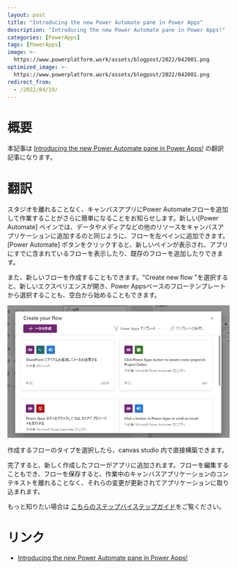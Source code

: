 ```yaml
---
layout: post
title: "Introducing the new Power Automate pane in Power Apps"
description: "Introducing the new Power Automate pane in Power Apps!"
categories: [PowerApps]
tags: [PowerApps]
image: >-
  https://www.powerplatform.work/assets/blogpost/2022/042001.png
optimized_image: >-
  https://www.powerplatform.work/assets/blogpost/2022/042001.png
redirect_from:
  - /2022/04/19/
---
```



#  概要

本記事は [Introducing the new Power Automate pane in Power Apps!](https://powerapps.microsoft.com/ja-jp/blog/introducing-the-new-power-automate-pane-in-power-apps/) の翻訳記事になります。

# 翻訳

スタジオを離れることなく、キャンバスアプリにPower Automateフローを追加して作業することがさらに簡単になることをお知らせします。新しい[Power Automate] ペインでは、データやメディアなどの他のリソースをキャンバスアプリケーションに追加するのと同じように、フローを左ペインに追加できます。[Power Automate] ボタンをクリックすると、新しいペインが表示され、アプリにすでに含まれているフローを表示したり、既存のフローを追加したりできます。

また、新しいフローを作成することもできます。"Create new flow "を選択すると、新しいエクスペリエンスが開き、Power Appsベースのフローテンプレートから選択することも、空白から始めることもできます。

<img src="/assets/blogpost/2022/042001.png"/><br/>

作成するフローのタイプを選択したら、canvas studio 内で直接構築できます。

完了すると、新しく作成したフローがアプリに追加されます。フローを編集することもでき、フローを保存すると、作業中のキャンバスアプリケーションのコンテキストを離れることなく、それらの変更が更新されてアプリケーションに取り込まれます。

もっと知りたい場合は
[こちらのステップバイステップガイド](https://docs.microsoft.com/ja-jp/power-apps/maker/canvas-apps/working-with-flows)をご覧ください。



# リンク

- [Introducing the new Power Automate pane in Power Apps!](https://powerapps.microsoft.com/ja-jp/blog/introducing-the-new-power-automate-pane-in-power-apps/)


